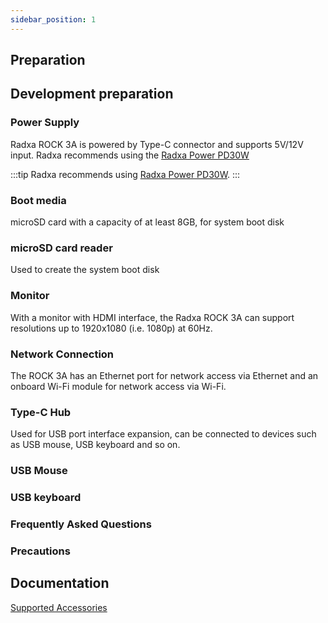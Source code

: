 ```yaml
---
sidebar_position: 1
---
```


## Preparation

## Development preparation

### Power Supply

Radxa ROCK 3A is powered by Type-C connector and supports 5V/12V input. Radxa recommends using the [Radxa Power PD30W](../accessories/pd-30w)

:::tip
Radxa recommends using [Radxa Power PD30W](../accessories/pd-30w).
:::

### Boot media

microSD card with a capacity of at least 8GB, for system boot disk

### microSD card reader

Used to create the system boot disk

### Monitor

With a monitor with HDMI interface, the Radxa ROCK 3A can support resolutions up to 1920x1080 (i.e. 1080p) at 60Hz.

### Network Connection

The ROCK 3A has an Ethernet port for network access via Ethernet and an onboard Wi-Fi module for network access via Wi-Fi.

### Type-C Hub

Used for USB port interface expansion, can be connected to devices such as USB mouse, USB keyboard and so on.

### USB Mouse

### USB keyboard

### Frequently Asked Questions

### Precautions

## Documentation

[Supported Accessories](../accessories)
